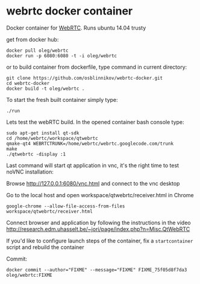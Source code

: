 webrtc docker container
============

Docker container for [WebRTC](http://www.webrtc.org/native-code/android). Runs ubuntu 14.04 trusty

get from docker hub:

    docker pull oleg/webrtc
    docker run -p 6080:6080 -t -i oleg/webrtc

or to build container from dockerfile, type command in current directory:

    git clone https://github.com/osblinnikov/webrtc-docker.git
    cd webrtc-docker
    docker build -t oleg/webrtc .

To start the fresh built container simply type:

    ./run

Lets test the webRTC build. In the opened container bash console type:
    
    sudo apt-get install qt-sdk
    cd /home/webrtc/workspace/qtwebrtc
    qmake-qt4 WEBRTCTRUNK=/home/webrtc/webrtc.googlecode.com/trunk
    make
    ./qtwebrtc -display :1

Last command will start qt application in vnc, it's the right time to test noVNC installation:

Browse http://127.0.0.1:6080/vnc.html and connect to the vnc desktop

Go to the local host and open workspace/qtwebrtc/receiver.html in Chrome
  
    google-chrome --allow-file-access-from-files workspace/qtwebrtc/receiver.html

Connect browser and application by following the instructions in the video http://research.edm.uhasselt.be/~jori/page/index.php?n=Misc.QtWebRTC

If you'd like to configure launch steps of the container, fix a `startcontainer`
script and rebuild the container

Commit:

    docker commit --author="FIXME" --message="FIXME" FIXME_75f05d8f7da3 oleg/webrtc:FIXME
